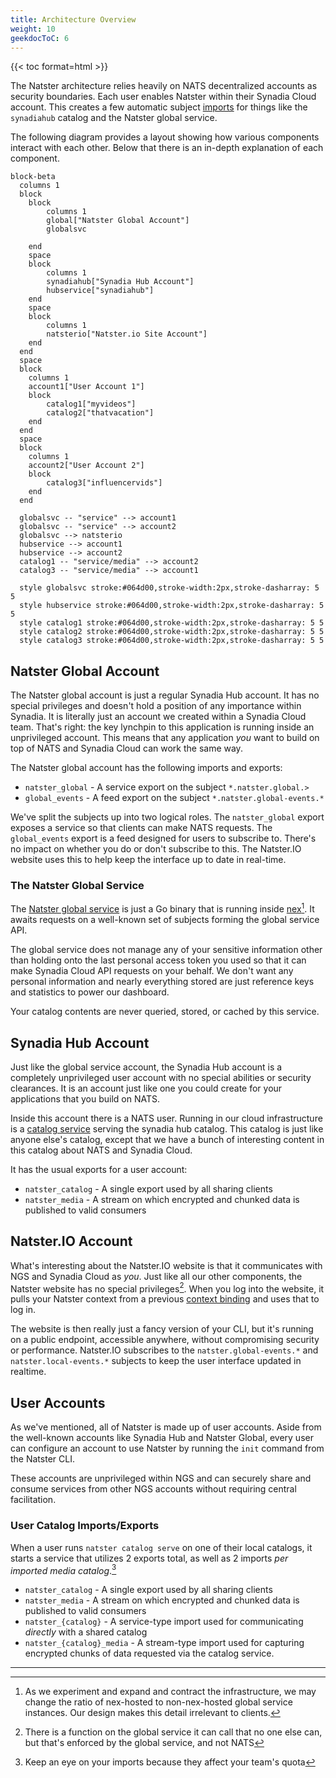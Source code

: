 ```yaml
---
title: Architecture Overview
weight: 10
geekdocToC: 6
---
```


{{< toc format=html >}}

The Natster architecture relies heavily on NATS decentralized accounts as security boundaries. Each user enables Natster within their Synadia Cloud account. This creates a few automatic subject [imports](https://docs.nats.io/running-a-nats-service/configuration/securing_nats/accounts#exporting-and-importing) for things like the `synadiahub` catalog and the Natster global service.

The following diagram provides a layout showing how various components interact with each other. Below that there is an in-depth explanation of each component.

```mermaid
block-beta
  columns 1
  block
    block        
        columns 1
        global["Natster Global Account"]
        globalsvc

    end
    space
    block
        columns 1
        synadiahub["Synadia Hub Account"]
        hubservice["synadiahub"]
    end
    space
    block
        columns 1
        natsterio["Natster.io Site Account"]
    end
  end
  space
  block
    columns 1
    account1["User Account 1"]
    block
        catalog1["myvideos"]
        catalog2["thatvacation"]
    end    
  end
  space
  block
    columns 1
    account2["User Account 2"]
    block
        catalog3["influencervids"]
    end
  end

  globalsvc -- "service" --> account1
  globalsvc -- "service" --> account2
  globalsvc --> natsterio
  hubservice --> account1
  hubservice --> account2
  catalog1 -- "service/media" --> account2
  catalog3 -- "service/media" --> account1  

  style globalsvc stroke:#064d00,stroke-width:2px,stroke-dasharray: 5 5
  style hubservice stroke:#064d00,stroke-width:2px,stroke-dasharray: 5 5
  style catalog1 stroke:#064d00,stroke-width:2px,stroke-dasharray: 5 5
  style catalog2 stroke:#064d00,stroke-width:2px,stroke-dasharray: 5 5
  style catalog3 stroke:#064d00,stroke-width:2px,stroke-dasharray: 5 5  
```

## Natster Global Account
The Natster global account is just a regular Synadia Hub account. It has no special privileges and doesn't hold a position of any importance within Synadia. It is literally just an account we created within a Synadia Cloud team. That's right: the key lynchpin to this application is running inside an unprivileged account. This means that any application _you_ want to build on top of NATS and Synadia Cloud can work the same way. 

The Natster global account has the following imports and exports:
* `natster_global` - A service export on the subject `*.natster.global.>`
* `global_events` - A feed export on the subject `*.natster.global-events.*`

We've split the subjects up into two logical roles. The `natster_global` export exposes a service so that clients can make NATS requests. The `global_events` export is a feed designed for users to subscribe to. There's no impact on whether you do or don't subscribe to this. The Natster.IO website uses this to help keep the interface up to date in real-time.

### The Natster Global Service
The [Natster global service](../global-service) is just a Go binary that is running inside [nex](https://github.com/synadia-io/nex)[^1]. It awaits requests on a well-known set of subjects forming the global service API. 

The global service does not manage any of your sensitive information other than holding onto the last personal access token you used so that it can make Synadia Cloud API requests on your behalf. We don't want any personal information and nearly everything stored are just reference keys and statistics to power our dashboard.

Your catalog contents are never queried, stored, or cached by this service.

## Synadia Hub Account
Just like the global service account, the Synadia Hub account is a completely unprivileged user account with no special abilities or security clearances. It is an account just like one you could create for your applications that you build on NATS.

Inside this account there is a NATS user. Running in our cloud infrastructure is a [catalog service](../catalog-server) serving the synadia hub catalog. This catalog is just like anyone else's catalog, except that we have a bunch of interesting content in this catalog about NATS and Synadia Cloud.

It has the usual exports for a user account:

* `natster_catalog` - A single export used by all sharing clients
* `natster_media` - A stream on which encrypted and chunked data is published to valid consumers

## Natster.IO Account
What's interesting about the Natster.IO website is that it communicates with NGS and Synadia Cloud as _you_. Just like all our other components, the Natster website has no special privileges[^2]. When you log into the website, it pulls your Natster context from a previous [context binding](../context-binding) and uses that to log in. 

The website is then really just a fancy version of your CLI, but it's running on a public endpoint, accessible anywhere, without compromising security or performance. Natster.IO subscribes to the `natster.global-events.*` and `natster.local-events.*` subjects to keep the user interface updated in realtime.

## User Accounts
As we've mentioned, all of Natster is made up of user accounts. Aside from the well-known accounts like Synadia Hub and Natster Global, every user can configure an account to use Natster by running the `init` command from the Natster CLI.

These accounts are unprivileged within NGS and can securely share and consume services from other NGS accounts without requiring central facilitation.

### User Catalog Imports/Exports
When a user runs `natster catalog serve` on one of their local catalogs, it starts a service that utilizes 2 exports total, as well as 2 imports _per imported media catalog_.[^3]

* `natster_catalog` - A single export used by all sharing clients
* `natster_media` - A stream on which encrypted and chunked data is published to valid consumers
* `natster_{catalog}` - A service-type import used for communicating _directly_ with a shared catalog
* `natster_{catalog}_media` - A stream-type import used for capturing encrypted chunks of data requested via the catalog service.

---
[^1]: As we experiment and expand and contract the infrastructure, we may change the ratio of nex-hosted to non-nex-hosted global service instances. Our design makes this detail irrelevant to clients.

[^2]: There is a function on the global service it can call that no one else can, but that's enforced by the global service, and not NATS

[^3]: Keep an eye on your imports because they affect your team's quota